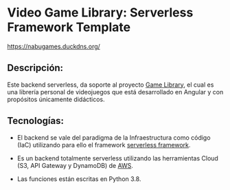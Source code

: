 # Video Game Library: Serverless Framework Template

https://nabugames.duckdns.org/

## Descripción:
Este backend serverless, da soporte al proyecto [Game Library](https://github.com/atomWeb/game-library), el cual es una librería personal de videojuegos que está desarrollado en Angular y con propósitos únicamente didácticos.

## Tecnologías:
* El backend se vale del paradigma de la Infraestructura como código (IaC) utilizando para ello el framework [serverless framework](https://www.serverless.com/).

* Es un backend totalmente serverless utilizando las herramientas Cloud (S3, API Gateway y DynamoDB) de [AWS](https://aws.amazon.com/es/).

* Las funciones están escritas en Python 3.8.